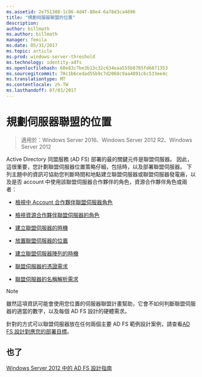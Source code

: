 ```yaml
---
ms.assetid: 2e751308-1c86-4d4f-88e4-6a78d3ca4696
title: "規劃伺服器聯盟的位置"
description: 
author: billmath
ms.author: billmath
manager: femila
ms.date: 05/31/2017
ms.topic: article
ms.prod: windows-server-threshold
ms.technology: identity-adfs
ms.openlocfilehash: 60e83c7be3b13c32c634eaa555b8785fd6871353
ms.sourcegitcommit: 70c1b6cedad55b9c7d2068c9aa4891c6c533ee4c
ms.translationtype: MT
ms.contentlocale: zh-TW
ms.lasthandoff: 07/03/2017
---
```

# <a name="planning-federation-server-placement"></a>規劃伺服器聯盟的位置

>適用於：Windows Server 2016、Windows Server 2012 R2、Windows Server 2012

Active Directory 同盟服務 \(AD FS\) 部署的最的關鍵元件是聯盟伺服器。 因此，這很重要，您計劃聯盟伺服器位置策略仔細，包括時，以及部署聯盟伺服器。 下列主題中的資訊可協助您判斷時間和地點建立聯盟伺服器或聯盟伺服器發電廠，以及是否 account 中使用該聯盟伺服器合作夥伴的角色，資源合作夥伴角色或兩者：  
  
-   [檢視中 Account 合作夥伴聯盟伺服器角色](Review-the-Role-of-the-Federation-Server-in-the-Account-Partner.md)  
  
-   [檢視資源合作夥伴聯盟伺服器的角色](Review-the-Role-of-the-Federation-Server-in-the-Resource-Partner.md)  
  
-   [建立聯盟伺服器的時機](When-to-Create-a-Federation-Server.md)  
  
-   [放置聯盟伺服器的位置](Where-to-Place-a-Federation-Server.md)  
  
-   [建立聯盟伺服器陣列的時機](When-to-Create-a-Federation-Server-Farm.md)  
  
-   [聯盟伺服器的憑證需求](Certificate-Requirements-for-Federation-Servers.md)  
  
-   [聯盟伺服器的名稱解析需求](Name-Resolution-Requirements-for-Federation-Servers.md)  
  
> [!NOTE]  
> 雖然這項資訊可能會使用您位置的伺服器聯盟計畫幫助，它會不如何判斷聯盟伺服器的適當的數字，以及每個 AD FS 設計的硬體需求。  
  
針對的方式可以聯盟伺服器放在任何兩個主要 AD FS 範例設計案例，請查看[AD FS 設計對應您的部署目標](Mapping-Your-Deployment-Goals-to-an-AD-FS-Design.md)。  
  
## <a name="see-also"></a>也了
[Windows Server 2012 中的 AD FS 設計指南](AD-FS-Design-Guide-in-Windows-Server-2012.md)

